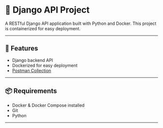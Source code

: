 # 🐍 Django API Project

A RESTful Django API application built with Python and Docker. This project is containerized for easy deployment.

---

## 🚀 Features

- Django backend API
- Dockerized for easy deployment
- [Postman Collection](https://api.postman.com/collections/11296827-85617b36-c8a1-42dd-9e92-90e525460de3?access_key=PMAT-01JRWG3CYZKBW6BR3T42KDR2S1)

---

## 📦 Requirements

- Docker & Docker Compose installed
- Git
- Python

---
